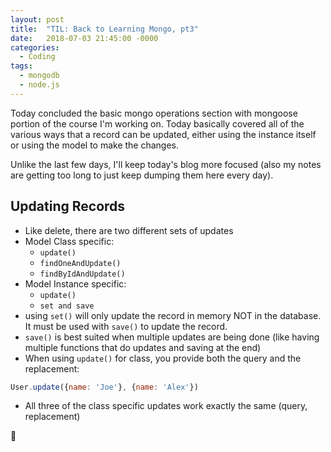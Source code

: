```yaml
---
layout: post
title:  "TIL: Back to Learning Mongo, pt3"
date:   2018-07-03 21:45:00 -0000
categories:
  - Coding
tags:
  - mongodb
  - node.js
---
```

Today concluded the basic mongo operations section with mongoose portion of the course I'm working on. Today basically covered all of the various ways that a record can be updated, either using the instance itself or using the model to make the changes.

Unlike the last few days, I'll keep today's blog more focused (also my notes are getting too long to just keep dumping them here every day).

## Updating Records
* Like delete, there are two different sets of updates
* Model Class specific:
    * `update()`
    * `findOneAndUpdate()`
    * `findByIdAndUpdate()`
* Model Instance specific:
    * `update()`
    * `set and save`
* using `set()` will only update the record in memory NOT in the database. It must be used with `save()` to update the record.
* `save()` is best suited when multiple updates are being done (like having multiple functions that do updates and saving at the end)
* When using `update()` for class, you provide both the query and the replacement:
```js
User.update({name: 'Joe'}, {name: 'Alex'})
```
* All three of the class specific updates work exactly the same (query, replacement)


💚